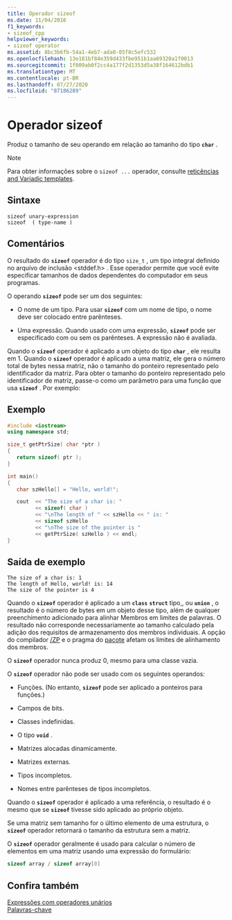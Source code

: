 ```yaml
---
title: Operador sizeof
ms.date: 11/04/2016
f1_keywords:
- sizeof_cpp
helpviewer_keywords:
- sizeof operator
ms.assetid: 8bc3b6fb-54a1-4eb7-ada0-05f8c5efc532
ms.openlocfilehash: 13e181bf84e359d433fbe951b1aa69320a1f0013
ms.sourcegitcommit: 1f009ab0f2cc4a177f2d1353d5a38f164612bdb1
ms.translationtype: MT
ms.contentlocale: pt-BR
ms.lasthandoff: 07/27/2020
ms.locfileid: "87186289"
---
```

# <a name="sizeof-operator"></a>Operador sizeof

Produz o tamanho de seu operando em relação ao tamanho do tipo **`char`** .

> [!NOTE]
> Para obter informações sobre o `sizeof ...` operador, consulte [reticências and Variadic templates](../cpp/ellipses-and-variadic-templates.md).

## <a name="syntax"></a>Sintaxe

```
sizeof unary-expression
sizeof  ( type-name )
```

## <a name="remarks"></a>Comentários

O resultado do **`sizeof`** operador é do tipo `size_t` , um tipo integral definido no arquivo de inclusão \<stddef.h> . Esse operador permite que você evite especificar tamanhos de dados dependentes do computador em seus programas.

O operando **`sizeof`** pode ser um dos seguintes:

- O nome de um tipo. Para usar **`sizeof`** com um nome de tipo, o nome deve ser colocado entre parênteses.

- Uma expressão. Quando usado com uma expressão, **`sizeof`** pode ser especificado com ou sem os parênteses. A expressão não é avaliada.

Quando o **`sizeof`** operador é aplicado a um objeto do tipo **`char`** , ele resulta em 1. Quando o **`sizeof`** operador é aplicado a uma matriz, ele gera o número total de bytes nessa matriz, não o tamanho do ponteiro representado pelo identificador da matriz. Para obter o tamanho do ponteiro representado pelo identificador de matriz, passe-o como um parâmetro para uma função que usa **`sizeof`** . Por exemplo:

## <a name="example"></a>Exemplo

```cpp
#include <iostream>
using namespace std;

size_t getPtrSize( char *ptr )
{
   return sizeof( ptr );
}

int main()
{
   char szHello[] = "Hello, world!";

   cout  << "The size of a char is: "
         << sizeof( char )
         << "\nThe length of " << szHello << " is: "
         << sizeof szHello
         << "\nThe size of the pointer is "
         << getPtrSize( szHello ) << endl;
}
```

## <a name="sample-output"></a>Saída de exemplo

```Output
The size of a char is: 1
The length of Hello, world! is: 14
The size of the pointer is 4
```

Quando o **`sizeof`** operador é aplicado a um **`class`** **`struct`** tipo,, ou **`union`** , o resultado é o número de bytes em um objeto desse tipo, além de qualquer preenchimento adicionado para alinhar Membros em limites de palavras. O resultado não corresponde necessariamente ao tamanho calculado pela adição dos requisitos de armazenamento dos membros individuais. A opção do compilador [/ZP](../build/reference/zp-struct-member-alignment.md) e o pragma do [pacote](../preprocessor/pack.md) afetam os limites de alinhamento dos membros.

O **`sizeof`** operador nunca produz 0, mesmo para uma classe vazia.

O **`sizeof`** operador não pode ser usado com os seguintes operandos:

- Funções. (No entanto, **`sizeof`** pode ser aplicado a ponteiros para funções.)

- Campos de bits.

- Classes indefinidas.

- O tipo **`void`** .

- Matrizes alocadas dinamicamente.

- Matrizes externas.

- Tipos incompletos.

- Nomes entre parênteses de tipos incompletos.

Quando o **`sizeof`** operador é aplicado a uma referência, o resultado é o mesmo que se **`sizeof`** tivesse sido aplicado ao próprio objeto.

Se uma matriz sem tamanho for o último elemento de uma estrutura, o **`sizeof`** operador retornará o tamanho da estrutura sem a matriz.

O **`sizeof`** operador geralmente é usado para calcular o número de elementos em uma matriz usando uma expressão do formulário:

```cpp
sizeof array / sizeof array[0]
```

## <a name="see-also"></a>Confira também

[Expressões com operadores unários](../cpp/expressions-with-unary-operators.md)<br/>
[Palavras-chave](../cpp/keywords-cpp.md)
